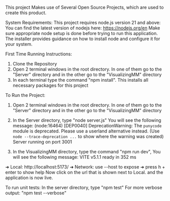 This project Makes use of Several Open Source Projects, which are used to create this product.

System Requirements:
This project requires node.js version 21 and above: You can find the latest version of nodejs here: https://nodejs.org/en
Make sure appropriate node setup is done before trying to run this application. The installer provides guidance on how to install node and configure it for your system.

First Time Running Instructions:
1. Clone the Repository
2. Open 2 terminal windows in the root directory. In one of them go to the "Server" directory and in the other go to the "VisualizingMM" directory
3. In each terminal type the command "npm install". This installs all necessary packages for this project

To Run the Project:
1. Open 2 terminal windows in the root directory. In one of them go to the "Server" directory and in the other go to the "VisualizingMM" directory
2. In the Server directory, type "node server.js"  You will see the following message:
(node:16464) [DEP0040] DeprecationWarning: The `punycode` module is deprecated. Please use a userland alternative instead.
(Use `node --trace-deprecation ...` to show where the warning was created)
Server running on port 3001

3. In the VisualizingMM directory, type the command "npm run dev", You will see the following message:
  VITE v5.1.1  ready in 352 ms

  ➜  Local:   http://localhost:5173/
  ➜  Network: use --host to expose
  ➜  press h + enter to show help
Now click on the url that is shown next to Local. and the application is now live.

To run unit tests:
In the server directory, type "npm test"
For more verbose output: "npm test --verbose"
